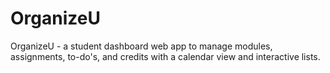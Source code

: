 # OrganizeU
OrganizeU - a student dashboard web app to manage modules, assignments, to-do's, and credits with a calendar view and interactive lists. 
